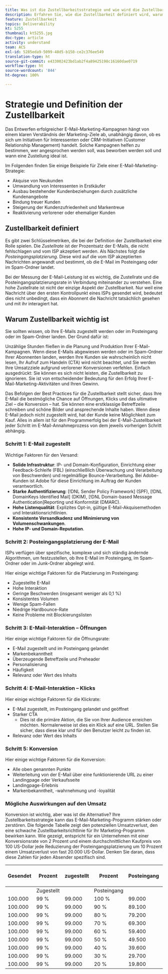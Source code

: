 ```yaml
---
title: Was ist die Zustellbarkeitsstrategie und wie wird die Zustellbarkeit definiert?
description: Erfahren Sie, wie die Zustellbarkeit definiert wird, warum sie wichtig ist und was die wichtigsten Zustellbarkeitsmetriken sind.
feature: Zustellbarkeit
topics: Deliverability
kt: 5255
thumbnail: kt5255.jpg
doc-type: article
activity: understand
team: ACS
exl-id: 5285eda9-5099-48d5-b150-ce2c376ee549
translation-type: ht
source-git-commit: e433002423bd1ab2f4a89425198c16160dae0719
workflow-type: ht
source-wordcount: '844'
ht-degree: 100%

---
```


# Strategie und Definition der Zustellbarkeit

Das Entwerfen erfolgreicher E-Mail-Marketing-Kampagnen hängt von einem klaren Verständnis der Marketing-Ziele ab, unabhängig davon, ob es sich um Initiativen für Interessenten oder CRM-Initiativen (Customer Relationship Management) handelt. Solche Kampagnen helfen zu bestimmen, wer angesprochen werden soll, was beworben werden soll und wann eine Zustellung ideal ist.

Im Folgenden finden Sie einige Beispiele für Ziele einer E-Mail-Marketing-Strategie:

* Akquise von Neukunden
* Umwandlung von Interessenten in Erstkäufer
* Ausbau bestehender Kundenbeziehungen durch zusätzliche Kundenangebote
* Bindung treuer Kunden
* Steigerung der Kundenzufriedenheit und Markentreue
* Reaktivierung verlorener oder ehemaliger Kunden

## Zustellbarkeit definiert

Es gibt zwei Schlüsselmetriken, die bei der Definition der Zustellbarkeit eine Rolle spielen. Die *Zustellrate* ist der Prozentsatz der E-Mails, die nicht fehlschlagen und vom ISP akzeptiert werden. Als Nächstes folgt die *Posteingangsplatzierung*. Diese wird auf die vom ISP akzeptierten Nachrichten angewandt und bestimmt, ob die E-Mail im Posteingang oder im Spam-Ordner landet.

Bei der Messung der E-Mail-Leistung ist es wichtig, die Zustellrate und die Posteingangsplatzierungsrate in Verbindung miteinander zu verstehen. Eine hohe Zustellrate ist nicht der einzige Aspekt der Zustellbarkeit. Nur weil eine Nachricht über den ersten Kontrollpunkt eines ISPs gesendet wird, bedeutet dies nicht unbedingt, dass ein Abonnent die Nachricht tatsächlich gesehen und mit ihr interagiert hat.

## Warum Zustellbarkeit wichtig ist

Sie sollten wissen, ob Ihre E-Mails zugestellt werden oder im Posteingang oder im Spam-Ordner landen. Der Grund dafür ist:

Unzählige Stunden fließen in die Planung und Produktion Ihrer E-Mail-Kampagnen. Wenn diese E-Mails abgewiesen werden oder im Spam-Ordner Ihrer Abonnenten landen, werden Ihre Kunden sie wahrscheinlich nicht lesen, Ihr Aufruf zum Handeln (CTA) wird nicht beachtet, und Sie werden Ihre Umsatzziele aufgrund verlorener Konversionen verfehlen. Einfach ausgedrückt: Sie können es sich nicht leisten, die Zustellbarkeit zu ignorieren. Sie ist von entscheidender Bedeutung für den Erfolg Ihrer E-Mail-Marketing-Aktivitäten und Ihren Gewinn.

Das Befolgen der Best Practices für die Zustellbarkeit stellt sicher, dass Ihre E-Mail die bestmögliche Chance auf Öffnungen, Klicks und das ultimative Ziel – die Konversion – hat. Sie können eine erstklassige Betreffzeile schreiben und schöne Bilder und ansprechende Inhalte haben. Wenn diese E-Mail jedoch nicht zugestellt wird, hat der Kunde keine Möglichkeit zum Kauf. Alles in allem ist für den Programmerfolg bei der E-Mail-Zustellbarkeit jeder Schritt im E-Mail-Annahmeprozess von dem jeweils vorherigen Schritt abhängig.

### Schritt 1: E-Mail zugestellt

Wichtige Faktoren für den Versand:

* **Solide Infrastruktur**: IP- und Domain-Konfiguration, Einrichtung einer Feedback-Schleife (FBL) (einschließlich Überwachung und Verarbeitung von Beschwerden) und regelmäßige Bounce-Verarbeitung. Bei Adobe-Kunden ist Adobe für diese Einrichtung im Auftrag der Kunden verantwortlich.
* **Starke Authentifizierung**: [!DNL Sender Policy Framework] (SPF), [!DNL DomainKeys Identified Mail] (DKIM), [!DNL Domain-based Message Authentication]Reporting und Konformität (DMARC).
* **Hohe Listenqualität**: Explizites Opt-in, gültige E-Mail-Akquisemethoden und Interaktionsrichtlinien.
* **Konsistente Versandkadenz und Minimierung von Volumenschwankungen**.
* **Hohe IP- und Domain-Reputation**.

### Schritt 2: Posteingangsplatzierung der E-Mail

ISPs verfügen über spezifische, komplexe und sich ständig ändernde Algorithmen, um festzustellen, ob Ihre E-Mail im Posteingang, im Spam-Ordner oder im Junk-Ordner abgelegt wird.

Hier einige wichtige Faktoren für die Platzierung im Posteingang:

* Zugestellte E-Mail
* Hohe Interaktion
* Geringe Beschwerden (insgesamt weniger als 0,1 %)
* Konsistentes Volumen
* Wenige Spam-Fallen
* Niedrige Hardbounce-Rate
* Keine Probleme mit Blockierungslisten

### Schritt 3: E-Mail-Interaktion – Öffnungen

Hier einige wichtige Faktoren für die Öffnungsrate:

* E-Mail zugestellt und im Posteingang gelandet
* Markenbekanntheit
* Überzeugende Betreffzeile und Preheader
* Personalisierung
* Häufigkeit
* Relevanz oder Wert des Inhalts

### Schritt 4: E-Mail-Interaktion – Klicks

Hier einige wichtige Faktoren für die Klickrate:

* E-Mail zugestellt, im Posteingang gelandet und geöffnet
* Starker CTA
   * Dies ist die primäre Aktion, die Sie von Ihrer Audience erreichen möchten. Normalerweise ist dies ein Klick auf eine URL. Stellen Sie sicher, dass diese klar und für den Benutzer leicht zu finden ist.
* Relevanz oder Wert des Inhalts

### Schritt 5: Konversion

Hier einige wichtige Faktoren für die Konversion:

* Alle oben genannten Punkte
* Weiterleitung von der E-Mail über eine funktionierende URL zu einer Landingpage oder Verkaufsseite
* Landingpage-Erlebnis
* Markenbekanntheit, -wahrnehmung und -loyalität

### Mögliche Auswirkungen auf den Umsatz

Konversion ist wichtig, aber was ist die Alternative? Ihre Zustellbarkeitsstrategie kann das E-Mail-Marketing-Programm stärken oder zerstören. Die folgende Tabelle zeigt den potenziellen Umsatzverlust, den eine schwache Zustellbarkeitsrichtlinie für Ihr Marketing-Programm bewirken kann. Wie gezeigt, entspricht für ein Unternehmen mit einer Konversionsrate von 2 Prozent und einem durchschnittlichen Kaufpreis von 100 US-Dollar jede Reduzierung der Posteingangsplatzierung um 10 Prozent einem Umsatzverlust von fast 20.000 US-Dollar. Denken Sie daran, dass diese Zahlen für jeden Absender spezifisch sind.

| Gesendet | Prozent | zugestellt | Prozent | Posteingang | Anzahl nicht im Posteingang | Konversionsrate | Anzahl der verlorenen | Durchschnittlicher | Verlorener |
|------|-----------|-----------|----------|-------|---------------------|-----------------|-----------------|----------|-----------|
|  | Zugestellt |  | Posteingang |  |  |  | Konversionen | Kauf | Umsatz |
| 100.000 | 99 % | 99.000 | 100 % | 99.000 | – | 2 % | 0 | $ 100 | $ - |
| 100.000 | 99 % | 99.000 | 90 % | 89.100 | 9.900 | 2 % | 198 | $ 100 | $ 19.800 |
| 100.000 | 99 % | 99.000 | 80 % | 79.200 | 19.800 | 2 % | 396 | $ 100 | $ 39.600 |
| 100.000 | 99 % | 99.000 | 70 % | 69.300 | 29.700 | 2 % | 594 | $ 100 | $ 59.400 |
| 100.000 | 99 % | 99.000 | 60 % | 59.400 | 39.600 | 2 % | 792 | $ 100 | $ 79.200 |
| 100.000 | 99 % | 99.000 | 50 % | 49.500 | 49.500 | 2 % | 990 | $ 100 | $ 99.000 |
| 100.000 | 99 % | 99.000 | 40 % | 39.600 | 59.400 | 2 % | 1.188 | $ 100 | $ 118.800 |
| 100.000 | 99 % | 99.000 | 30 % | 29.700 | 69.300 | 2 % | 1.386 | $ 100 | $ 138.600 |
| 100.000 | 99 % | 99.000 | 20 % | 19.800 | 79.200 | 2 % | 1.584 | $ 100 | $ 158.400 |
